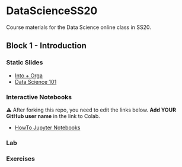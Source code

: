 # DataScienceSS20
Course materials for the Data Science online class in SS20.

## Block 1 - Introduction
### Static Slides
* [Into + Orga](Slides/01_a_Intro_and_Orga.pdf)
* [Data Science 101](Slides/01_b_Data_Science_101.pdf)

### Interactive Notebooks
:warning: After forking this repo, you need to edit the links below. **Add YOUR GitHub user name** in the link to Colab.
* [HowTo Jupyter Notebooks](https://colab.research.google.com/github/YOUR_USER_NAME_HERE/DataScienceSS20/blob/master/Notebooks/Jupyter-Intro.ipynb)

### Lab

### Exercises
